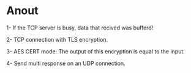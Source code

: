 # Anout

1- If the TCP server is busy, data that recived was bufferd!

2- TCP connection with TLS encryption.

3- AES CERT mode: The output of this encryption is equal to the input.

4- Send multi response on an UDP connection.
